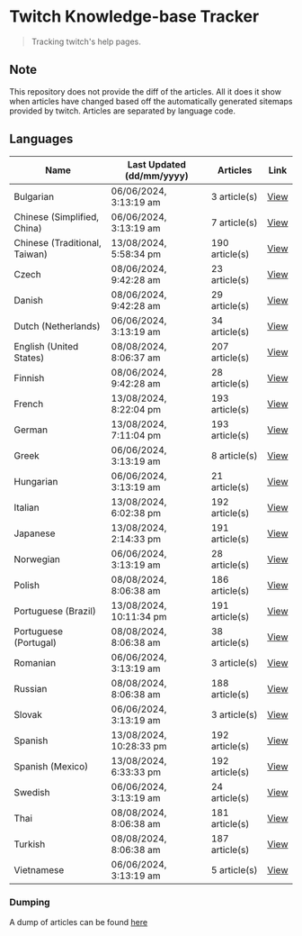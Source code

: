 # Twitch Knowledge-base Tracker
> Tracking twitch's help pages. 

## Note
This repository does not provide the diff of the articles. All it does it show when articles have changed based
off the automatically generated sitemaps provided by twitch. Articles are separated by language code.

## Languages

| Name                          | Last Updated (dd/mm/yyyy) | Articles       | Link                   |
|-------------------------------|---------------------------|----------------|------------------------|
| Bulgarian                     | 06/06/2024, 3:13:19 am    | 3 article(s)   | [View](docs/bg.md)     |
| Chinese (Simplified, China)   | 06/06/2024, 3:13:19 am    | 7 article(s)   | [View](docs/zh_CN.md)  |
| Chinese (Traditional, Taiwan) | 13/08/2024, 5:58:34 pm    | 190 article(s) | [View](docs/zh_TW.md)  |
| Czech                         | 08/06/2024, 9:42:28 am    | 23 article(s)  | [View](docs/cs.md)     |
| Danish                        | 08/06/2024, 9:42:28 am    | 29 article(s)  | [View](docs/da.md)     |
| Dutch (Netherlands)           | 06/06/2024, 3:13:19 am    | 34 article(s)  | [View](docs/nl_NL.md)  |
| English (United States)       | 08/08/2024, 8:06:37 am    | 207 article(s) | [View](docs/en_US.md)  |
| Finnish                       | 08/06/2024, 9:42:28 am    | 28 article(s)  | [View](docs/fi.md)     |
| French                        | 13/08/2024, 8:22:04 pm    | 193 article(s) | [View](docs/fr.md)     |
| German                        | 13/08/2024, 7:11:04 pm    | 193 article(s) | [View](docs/de.md)     |
| Greek                         | 06/06/2024, 3:13:19 am    | 8 article(s)   | [View](docs/el.md)     |
| Hungarian                     | 06/06/2024, 3:13:19 am    | 21 article(s)  | [View](docs/hu.md)     |
| Italian                       | 13/08/2024, 6:02:38 pm    | 192 article(s) | [View](docs/it.md)     |
| Japanese                      | 13/08/2024, 2:14:33 pm    | 191 article(s) | [View](docs/ja.md)     |
| Norwegian                     | 06/06/2024, 3:13:19 am    | 28 article(s)  | [View](docs/no.md)     |
| Polish                        | 08/08/2024, 8:06:38 am    | 186 article(s) | [View](docs/pl.md)     |
| Portuguese (Brazil)           | 13/08/2024, 10:11:34 pm   | 191 article(s) | [View](docs/pt_BR.md)  |
| Portuguese (Portugal)         | 08/08/2024, 8:06:38 am    | 38 article(s)  | [View](docs/pt_PT.md)  |
| Romanian                      | 06/06/2024, 3:13:19 am    | 3 article(s)   | [View](docs/ro.md)     |
| Russian                       | 08/08/2024, 8:06:38 am    | 188 article(s) | [View](docs/ru.md)     |
| Slovak                        | 06/06/2024, 3:13:19 am    | 3 article(s)   | [View](docs/sk.md)     |
| Spanish                       | 13/08/2024, 10:28:33 pm   | 192 article(s) | [View](docs/es.md)     |
| Spanish (Mexico)              | 13/08/2024, 6:33:33 pm    | 192 article(s) | [View](docs/es_MX.md)  |
| Swedish                       | 06/06/2024, 3:13:19 am    | 24 article(s)  | [View](docs/sv.md)     |
| Thai                          | 08/08/2024, 8:06:38 am    | 181 article(s) | [View](docs/th.md)     |
| Turkish                       | 08/08/2024, 8:06:38 am    | 187 article(s) | [View](docs/tr.md)     |
| Vietnamese                    | 06/06/2024, 3:13:19 am    | 5 article(s)   | [View](docs/vi.md)     |

### Dumping
A dump of articles can be found [here](docs/RAW.md)